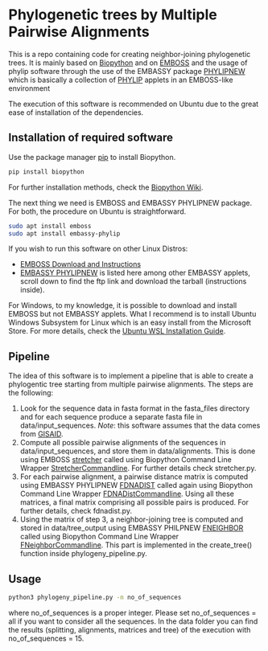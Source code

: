 # Phylogenetic trees by Multiple Pairwise Alignments

This is a repo containing code for creating neighbor-joining
phylogenetic trees. It is mainly based on [Biopython](https://biopython.org) and on
[EMBOSS](http://emboss.sourceforge.net/index.html) and the usage of phylip software through the use of
the EMBASSY package [PHYLIPNEW](http://emboss.sourceforge.net/apps/release/6.6/embassy/phylipnew/) which is basically
a collection of [PHYLIP](http://evolution.genetics.washington.edu/phylip.html) applets in an EMBOSS-like environment

The execution of this software is recommended on Ubuntu due to the great ease of
installation of the dependencies.

## Installation of required software

Use the package manager [pip](https://pip.pypa.io/en/stable/) to install Biopython.

```bash
pip install biopython
```
For further installation methods, check the [Biopython Wiki](https://biopython.org/wiki/Download).

The next thing we need is EMBOSS and EMBASSY PHYLIPNEW package.
For both, the procedure on Ubuntu is straightforward.

```bash
sudo apt install emboss
sudo apt install embassy-phylip
```

If you wish to run this software on other Linux Distros:
* [EMBOSS Download and Instructions](http://emboss.sourceforge.net/download/)
* [EMBASSY PHYLIPNEW](http://emboss.sourceforge.net/embassy/) is listed here among other EMBASSY applets,
  scroll down to find the ftp link and download the tarball (instructions inside).

For Windows, to my knowledge, it is possible to download and install EMBOSS but not EMBASSY applets.
What I recommend is to install Ubuntu Windows Subsystem for Linux which is an easy install from the Microsoft Store.
For more details, check the [Ubuntu WSL Installation Guide](https://ubuntu.com/wsl).

## Pipeline

The idea of this software is to implement a pipeline that is able to create a phylogentic tree
starting from multiple pairwise alignments.
The steps are the following:
1. Look for the sequence data in fasta format in the fasta_files directory
   and for each sequence produce a separate fasta file in data/input_sequences.
   *Note*: this software assumes that the data comes from [GISAID](http://gisaid.org).
2. Compute all possible pairwise alignments of the sequences in data/input_sequences, and store them in
   data/alignments. This is done using EMBOSS [stretcher](http://emboss.sourceforge.net/apps/release/6.6/emboss/apps/stretcher.html)
   called using Biopython Command Line Wrapper [StretcherCommandline](https://biopython.org/DIST/docs/api/Bio.Emboss.Applications.StretcherCommandline-class.html).
   For further details check stretcher.py.
3. For each pairwise alignment, a pairwise distance matrix is computed using EMBASSY PHYLIPNEW [FDNADIST](http://emboss.sourceforge.net/apps/cvs/embassy/phylipnew/fdnadist.html) 
   called again using Biopython Command Line Wrapper [FDNADistCommandline](https://biopython.org/DIST/docs/api/Bio.Emboss.Applications.FDNADistCommandline-class.html).
   Using all these matrices, a final matrix comprising all possible pairs is produced. For further details, check fdnadist.py.
4. Using the matrix of step 3, a neighbor-joining tree is computed and stored in data/tree_output using EMBASSY PHILPNEW [FNEIGHBOR](http://emboss.sourceforge.net/apps/cvs/embassy/phylipnew/fneighbor.html)
   called using Biopython Command Line Wrapper [FNeighborCommandline](https://biopython.org/DIST/docs/api/Bio.Emboss.Applications.FNeighborCommandline-class.html). This part is implemented
   in the create_tree() function inside phylogeny_pipeline.py.
## Usage

```bash
python3 phylogeny_pipeline.py -n no_of_sequences
```

where no_of_sequences is a proper integer. 
Please set no_of_sequences = all if you want to consider all the sequences.
In the data folder you can find the results (splitting, alignments, matrices and tree)
of the execution with no_of_sequences = 15. 